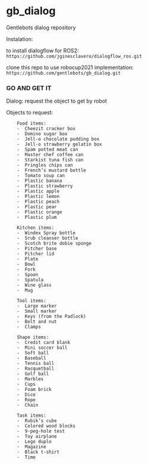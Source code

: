 # gb_dialog
Gentlebots dialog repository

Instalation:

to install dialogflow for ROS2: `https://github.com/jginesclavero/dialogflow_ros.git`

clone this repo to use robocup2021 implementation: `https://github.com/gentlebots/gb_dialog.git`

### GO AND GET IT

Dialog: request the object to get by robot

Objects to request: 
```
	Food items:
	-  Cheezit cracker box
	-  Domino sugar box
	-  Jell-o chocolate pudding box
	-  Jell-o strawberry gelatin box
	-  Spam potted meat can
	-  Master chef coffee can
	-  Starkist tuna fish can
	-  Pringles chips can
	-  French’s mustard bottle
	-  Tomato soup can
	-  Plastic banana
	-  Plastic strawberry
	-  Plastic apple
	-  Plastic lemon
	-  Plastic peach
	-  Plastic pear
	-  Plastic orange
	-  Plastic plum

	Kitchen items:
	-  Windex Spray bottle
	-  Srub cleanser bottle
	-  Scotch brite dobie sponge
	-  Pitcher base
	-  Pitcher lid
	-  Plate
	-  Bowl
	-  Fork
	-  Spoon
	-  Spatula
	-  Wine glass
	-  Mug

	Tool items:
	-  Large marker
	-  Small marker
	-  Keys (from the Padlock)
	-  Bolt and nut
	-  Clamps

	Shape items:
	-  Credit card blank
	-  Mini soccer ball
	-  Soft ball
	-  Baseball
	-  Tennis ball
	-  Racquetball
	-  Golf ball
	-  Marbles
	-  Cups
	-  Foam brick
	-  Dice
	-  Rope
	-  Chain

	Task items:
	-  Rubik’s cube
	-  Colored wood blocks
	-  9-peg-hole test
	-  Toy airplane
	-  Lego duplo
	-  Magazine
	-  Black t-shirt
	-  Time
```
